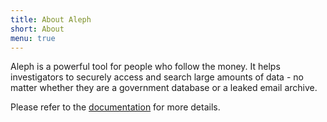 ```yaml
---
title: About Aleph
short: About
menu: true
---
```


Aleph is a powerful tool for people who follow the money. It helps investigators to securely access and search large amounts of data - no matter whether they are a government database or a leaked email archive.

Please refer to the [documentation](https://docs.alephdata.org/) for more details.

